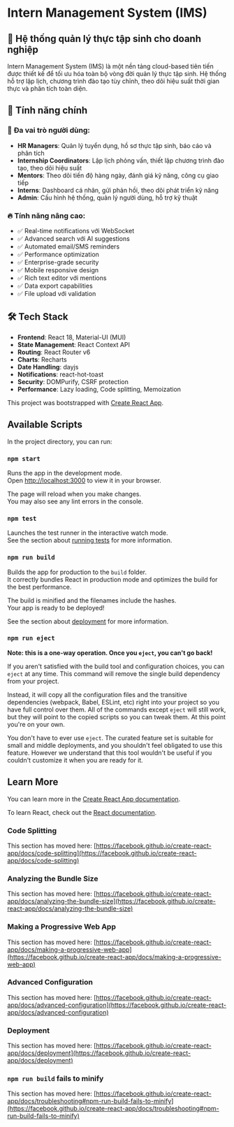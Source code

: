 # Intern Management System (IMS)

## 🎯 **Hệ thống quản lý thực tập sinh cho doanh nghiệp**

Intern Management System (IMS) là một nền tảng cloud-based tiên tiến được thiết kế để tối ưu hóa toàn bộ vòng đời quản lý thực tập sinh. Hệ thống hỗ trợ lập lịch, chương trình đào tạo tùy chỉnh, theo dõi hiệu suất thời gian thực và phân tích toàn diện.

## 🚀 **Tính năng chính**

### 👥 **Đa vai trò người dùng:**
- **HR Managers**: Quản lý tuyển dụng, hồ sơ thực tập sinh, báo cáo và phân tích
- **Internship Coordinators**: Lập lịch phỏng vấn, thiết lập chương trình đào tạo, theo dõi hiệu suất
- **Mentors**: Theo dõi tiến độ hàng ngày, đánh giá kỹ năng, công cụ giao tiếp
- **Interns**: Dashboard cá nhân, gửi phản hồi, theo dõi phát triển kỹ năng
- **Admin**: Cấu hình hệ thống, quản lý người dùng, hỗ trợ kỹ thuật

### 🔥 **Tính năng nâng cao:**
- ✅ Real-time notifications với WebSocket
- ✅ Advanced search với AI suggestions  
- ✅ Automated email/SMS reminders
- ✅ Performance optimization
- ✅ Enterprise-grade security
- ✅ Mobile responsive design
- ✅ Rich text editor với mentions
- ✅ Data export capabilities
- ✅ File upload với validation

## 🛠 **Tech Stack**

- **Frontend**: React 18, Material-UI (MUI)
- **State Management**: React Context API
- **Routing**: React Router v6
- **Charts**: Recharts
- **Date Handling**: dayjs
- **Notifications**: react-hot-toast
- **Security**: DOMPurify, CSRF protection
- **Performance**: Lazy loading, Code splitting, Memoization

This project was bootstrapped with [Create React App](https://github.com/facebook/create-react-app).

## Available Scripts

In the project directory, you can run:

### `npm start`

Runs the app in the development mode.\
Open [http://localhost:3000](http://localhost:3000) to view it in your browser.

The page will reload when you make changes.\
You may also see any lint errors in the console.

### `npm test`

Launches the test runner in the interactive watch mode.\
See the section about [running tests](https://facebook.github.io/create-react-app/docs/running-tests) for more information.

### `npm run build`

Builds the app for production to the `build` folder.\
It correctly bundles React in production mode and optimizes the build for the best performance.

The build is minified and the filenames include the hashes.\
Your app is ready to be deployed!

See the section about [deployment](https://facebook.github.io/create-react-app/docs/deployment) for more information.

### `npm run eject`

**Note: this is a one-way operation. Once you `eject`, you can't go back!**

If you aren't satisfied with the build tool and configuration choices, you can `eject` at any time. This command will remove the single build dependency from your project.

Instead, it will copy all the configuration files and the transitive dependencies (webpack, Babel, ESLint, etc) right into your project so you have full control over them. All of the commands except `eject` will still work, but they will point to the copied scripts so you can tweak them. At this point you're on your own.

You don't have to ever use `eject`. The curated feature set is suitable for small and middle deployments, and you shouldn't feel obligated to use this feature. However we understand that this tool wouldn't be useful if you couldn't customize it when you are ready for it.

## Learn More

You can learn more in the [Create React App documentation](https://facebook.github.io/create-react-app/docs/getting-started).

To learn React, check out the [React documentation](https://reactjs.org/).

### Code Splitting

This section has moved here: [https://facebook.github.io/create-react-app/docs/code-splitting](https://facebook.github.io/create-react-app/docs/code-splitting)

### Analyzing the Bundle Size

This section has moved here: [https://facebook.github.io/create-react-app/docs/analyzing-the-bundle-size](https://facebook.github.io/create-react-app/docs/analyzing-the-bundle-size)

### Making a Progressive Web App

This section has moved here: [https://facebook.github.io/create-react-app/docs/making-a-progressive-web-app](https://facebook.github.io/create-react-app/docs/making-a-progressive-web-app)

### Advanced Configuration

This section has moved here: [https://facebook.github.io/create-react-app/docs/advanced-configuration](https://facebook.github.io/create-react-app/docs/advanced-configuration)

### Deployment

This section has moved here: [https://facebook.github.io/create-react-app/docs/deployment](https://facebook.github.io/create-react-app/docs/deployment)

### `npm run build` fails to minify

This section has moved here: [https://facebook.github.io/create-react-app/docs/troubleshooting#npm-run-build-fails-to-minify](https://facebook.github.io/create-react-app/docs/troubleshooting#npm-run-build-fails-to-minify)
